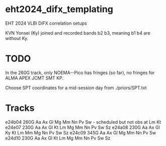 # eht2024_difx_templating

EHT 2024 VLBI DiFX correlation setups

KVN Yonsei (Ky) joined and recorded bands b2 b3,
meaning b1 b4 are without Ky.

# TODO

In the 260G track, only NOEMA--Pico has fringes (so far),
no fringes for ALMA APEX JCMT SMT KP.

Choose SPT coordinates for a mid-session day from ./priors/SPT.txt

# Tracks

e24b04  260G  Aa Ax Gl Mg Mm Nn Pv Sw - scheduled but not obs at Lm Kt
e24e07  230G  Aa Ax Gl Kt Lm Mg Mm Nn Pv Sw Sz
e24a08  230G  Aa Ax Gl Ky Kt Lm Mm Mg Nn Pv Sw Sz
e24c09  345G  Aa Ax Gl Mg Mm Nn Pv Sw
e24d10  230G  Aa Ax Gl Kt Lm Mg Mm Nn Pv Sw Sz


